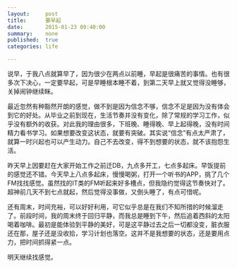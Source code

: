 ```yaml
---
layout:     post
title:      要早起
date:       2015-01-23 09:40:00
summary:    none
published:  true
categories: life

---
```


说早，于我八点就算早了，因为很少在两点以前睡，早起是很痛苦的事情。也有很多次下决心，一定要早起，可是早睡根本睡不着，到第二天早上就又觉得没睡够，关掉闹钟继续眯。

最近忽然有种豁然开朗的感觉，做不到是因为信念不够，信念不足是因为没有体会到它的好处。从毕业之前到现在，生活节奏并没有变化，除了常规的学习工作，似乎没有额外的收获。对此我的理由很多，下班晚、睡得晚、早上起得晚，没有时间精力看书学习。如果想要改变这状态，就要有突破。其实说“信念”有点太严肃了，就算一时兴起也可以产生动力。自己不去改变，得不到想要的状态，就不该抱怨生活。

昨天早上因要赶在大家开始工作之前迁DB，九点多开工，七点多起床。早饭提前的感觉还不错。今天早上八点多起床，慢慢喝粥，打开一个听书的APP，挑了几个FM找找感觉。虽然找的IT类的FM听起来好多槽点，但我隐约觉得这节奏快对了。超神前几天不到七点就起，然后觉得没事做，又倒头睡了，有点可惜呢。

还有周末，时间充裕，可以好好利用，可它似乎总是在我们不知所措的时候溜走了。前段时间，我的周末终于回归平静，而我总是睡到下午，然后追着西斜的太阳喝着咖啡。最初是能体验到平静的美好，可是这平静过去之后一切都没变，脏衣服还在那，屋子还是没收拾，学习计划也落空。这并不是我想要的状态，还是要用点力，把时间抓得紧一点。

明天继续找感觉。